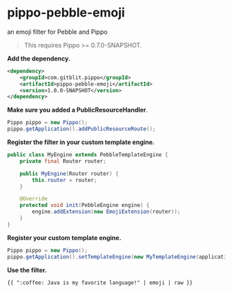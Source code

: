 # pippo-pebble-emoji
an emoji filter for Pebble and Pippo

> This requires Pippo >= 0.7.0-SNAPSHOT.

**Add the dependency.**

```xml
<dependency>
    <groupId>com.gitblit.pippo</groupId>
    <artifactId>pippo-pebble-emoji</artifactId>
    <version>1.0.0-SNAPSHOT</version>
</dependency>
```

**Make sure you added a PublicResourceHandler**. 

```java
Pippo pippo = new Pippo();
pippo.getApplication().addPublicResourceRoute();
```

**Register the filter in your custom template engine.**

```java
public class MyEngine extends PebbleTemplateEngine {
    private final Router router;

    public MyEngine(Router router) {
        this.router = router;
    }

    @Override
    protected void init(PebbleEngine engine) {
        engine.addExtension(new EmojiExtension(router));
    }
}
```

**Register your custom template engine.**

```java
Pippo pippo = new Pippo();
pippo.getApplication().setTemplateEngine(new MyTemplateEngine(application.getRouter()));
```

**Use the filter.**

    {{ ":coffee: Java is my favorite language!" | emoji | raw }}
